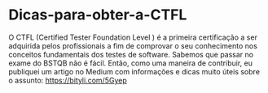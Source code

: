 # Dicas-para-obter-a-CTFL
O CTFL (Certified Tester Foundation Level ) é a primeira certificação a ser adquirida pelos profissionais a fim de comprovar o seu conhecimento nos conceitos fundamentais dos testes de software.
Sabemos que passar no exame do BSTQB não é fácil. Então, como uma maneira de contribuir, eu publiquei um artigo no Medium com informações e dicas muito úteis sobre o assunto: https://bityli.com/5Gyep
